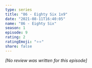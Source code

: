 ```yaml
---
type: series
title: "86 - Eighty Six 1x9"
date: "2021-08-11T16:40:05"
name: "86 - Eighty Six"
season: 1
episode: 9
rating: 2
ratingEmoji: "⭐️⭐️"
share: false
---
```


*[No review was written for this episode]*
